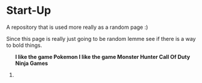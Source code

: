 # Start-Up
A repository that is used more really as a random page :)


Since this page is really just going to be random lemme see 
if there is a way to bold things.

<b> <ol> I like the game Pokemon
I like the game Monster Hunter
Call Of Duty
Ninja Games
<li> </b>
